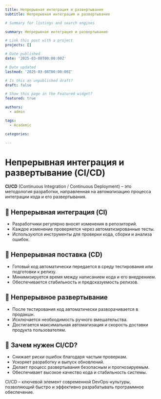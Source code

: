 ```yaml
---
title: Непрерывная интеграция и развертывание
subtitle: Непрерывная интеграция и развертывание

# Summary for listings and search engines

summary: Непрерывная интеграция и развертывание

# Link this post with a project
projects: []

# Date published
date: '2025-03-08T00:00:00Z'

# Date updated
lastmod: '2025-03-08T00:00:00Z'

# Is this an unpublished draft?
draft: false

# Show this page in the Featured widget?
featured: true

authors:
  - admin

tags:
  - Academic

categories:
  
---
```


# Непрерывная интеграция и развертывание (CI/CD)  

**CI/CD** (Continuous Integration / Continuous Deployment) – это методология разработки, направленная на автоматизацию процесса интеграции кода и его развертывания.  

## 🔹 Непрерывная интеграция (CI)  
- Разработчики регулярно вносят изменения в репозиторий.  
- Каждое изменение проверяется через автоматизированные тесты.  
- Используются инструменты для проверки кода, сборки и анализа ошибок.  

## 🔹 Непрерывная поставка (CD)  
- Готовый код автоматически передается в среду тестирования или подготовки к релизу.  
- Минимизируется время между написанием кода и его внедрением.  
- Обеспечивается стабильность и предсказуемость релизов.  

## 🔹 Непрерывное развертывание  
- После тестирования код автоматически разворачивается в продакшн.  
- Исключается необходимость ручного вмешательства.  
- Достигается максимальная автоматизация и скорость доставки продукта пользователям.  

## 🔹 Зачем нужен CI/CD?  
- Снижает риски ошибок благодаря частым проверкам.  
- Ускоряет разработку и выпуск обновлений.  
- Делает процесс развертывания безопасным и прогнозируемым.  
- Обеспечивает высокое качество кода и стабильность системы.  

CI/CD – ключевой элемент современной DevOps-культуры, позволяющий быстро и эффективно разрабатывать программное обеспечение.  
